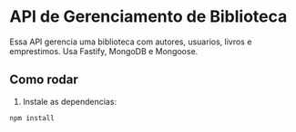 # API de Gerenciamento de Biblioteca

Essa API gerencia uma biblioteca com autores, usuarios, livros e emprestimos. Usa Fastify, MongoDB e Mongoose.

## Como rodar

1. Instale as dependencias:

```bash
npm install
```
